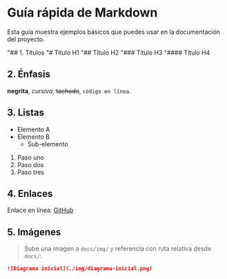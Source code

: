 # Guía rápida de Markdown

Esta guía muestra ejemplos básicos que puedes usar en la documentación del proyecto.

"## 1. Títulos
"# Título H1
"## Título H2
"### Título H3
"#### Título H4

## 2. Énfasis
**negrita**, *cursiva*, ~~tachado~~, `código en línea`.

## 3. Listas
- Elemento A
- Elemento B
  - Sub-elemento

1. Paso uno
2. Paso dos
3. Paso tres

## 4. Enlaces
Enlace en línea: [GitHub](https://github.com)

## 5. Imágenes
> Sube una imagen a `docs/img/` y referencia con ruta relativa desde `docs/`:
```markdown
![Diagrama inicial](./img/diagrama-inicial.png)

